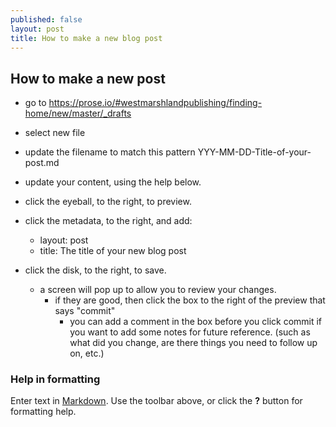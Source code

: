 ```yaml
---
published: false
layout: post
title: How to make a new blog post
---
```

## How to make a new post

- go to https://prose.io/#westmarshlandpublishing/finding-home/new/master/_drafts
- select new file
- update the filename to match this pattern YYY-MM-DD-Title-of-your-post.md
- update your content, using the help below.

- click the eyeball, to the right, to preview.
- click the metadata, to the right, and add:
  - layout: post
  - title: The title of your new blog post

- click the disk, to the right, to save.
  - a screen will pop up to allow you to review your changes.
    - if they are good, then click the box to the right of the preview that says "commit"
      - you can add a comment in the box before you click commit if you want to add some notes for future reference. (such as what did you change, are there things you need to follow up on, etc.)


### Help in formatting
Enter text in [Markdown](http://daringfireball.net/projects/markdown/). Use the toolbar above, or click the **?** button for formatting help.
